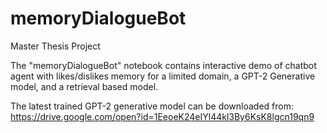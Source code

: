 # memoryDialogueBot
Master Thesis Project

The "memoryDialogueBot" notebook contains interactive demo of chatbot agent with likes/dislikes memory for a limited domain, a GPT-2 Generative model, and a retrieval based model.

The latest trained GPT-2 generative model can be downloaded from: https://drive.google.com/open?id=1EeoeK24eIYl44kl3By6KsK8lgcn19qn9

